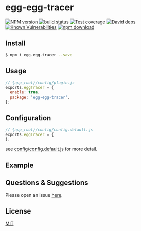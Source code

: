 # egg-egg-tracer

[![NPM version][npm-image]][npm-url]
[![build status][travis-image]][travis-url]
[![Test coverage][codecov-image]][codecov-url]
[![David deps][david-image]][david-url]
[![Known Vulnerabilities][snyk-image]][snyk-url]
[![npm download][download-image]][download-url]

[npm-image]: https://img.shields.io/npm/v/egg-egg-tracer.svg?style=flat-square
[npm-url]: https://npmjs.org/package/egg-egg-tracer
[travis-image]: https://img.shields.io/travis/eggjs/egg-egg-tracer.svg?style=flat-square
[travis-url]: https://travis-ci.org/eggjs/egg-egg-tracer
[codecov-image]: https://img.shields.io/codecov/c/github/eggjs/egg-egg-tracer.svg?style=flat-square
[codecov-url]: https://codecov.io/github/eggjs/egg-egg-tracer?branch=master
[david-image]: https://img.shields.io/david/eggjs/egg-egg-tracer.svg?style=flat-square
[david-url]: https://david-dm.org/eggjs/egg-egg-tracer
[snyk-image]: https://snyk.io/test/npm/egg-egg-tracer/badge.svg?style=flat-square
[snyk-url]: https://snyk.io/test/npm/egg-egg-tracer
[download-image]: https://img.shields.io/npm/dm/egg-egg-tracer.svg?style=flat-square
[download-url]: https://npmjs.org/package/egg-egg-tracer

<!--
Description here.
-->

## Install

```bash
$ npm i egg-egg-tracer --save
```

## Usage

```js
// {app_root}/config/plugin.js
exports.eggTracer = {
  enable: true,
  package: 'egg-egg-tracer',
};
```

## Configuration

```js
// {app_root}/config/config.default.js
exports.eggTracer = {
};
```

see [config/config.default.js](config/config.default.js) for more detail.

## Example

<!-- example here -->

## Questions & Suggestions

Please open an issue [here](https://github.com/eggjs/egg/issues).

## License

[MIT](LICENSE)
